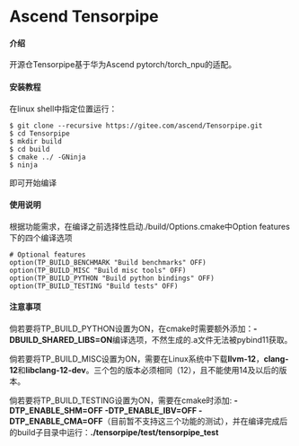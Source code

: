 # Ascend Tensorpipe

#### 介绍
开源仓Tensorpipe基于华为Ascend pytorch/torch_npu的适配。

#### 安装教程
在linux shell中指定位置运行：
```
$ git clone --recursive https://gitee.com/ascend/Tensorpipe.git
$ cd Tensorpipe
$ mkdir build
$ cd build
$ cmake ../ -GNinja
$ ninja
```
即可开始编译

#### 使用说明
根据功能需求，在编译之前选择性启动./build/Options.cmake中Option features下的四个编译选项
```
# Optional features
option(TP_BUILD_BENCHMARK "Build benchmarks" OFF)
option(TP_BUILD_MISC "Build misc tools" OFF)
option(TP_BUILD_PYTHON "Build python bindings" OFF)
option(TP_BUILD_TESTING "Build tests" OFF)
```

#### 注意事项
倘若要将TP_BUILD_PYTHON设置为ON，在cmake时需要额外添加：**-DBUILD_SHARED_LIBS=ON**编译选项，不然生成的.a文件无法被pybind11获取。

倘若要将TP_BUILD_MISC设置为ON，需要在Linux系统中下载**llvm-12**，**clang-12**和**libclang-12-dev**。三个包的版本必须相同（12），且不能使用14及以后的版本。

倘若要将TP_BUILD_TESTING设置为ON，需要在cmake时添加: **-DTP_ENABLE_SHM=OFF -DTP_ENABLE_IBV=OFF -DTP_ENABLE_CMA=OFF**（目前暂不支持这三个功能的测试），并在编译完成后的build子目录中运行：**./tensorpipe/test/tensorpipe_test**